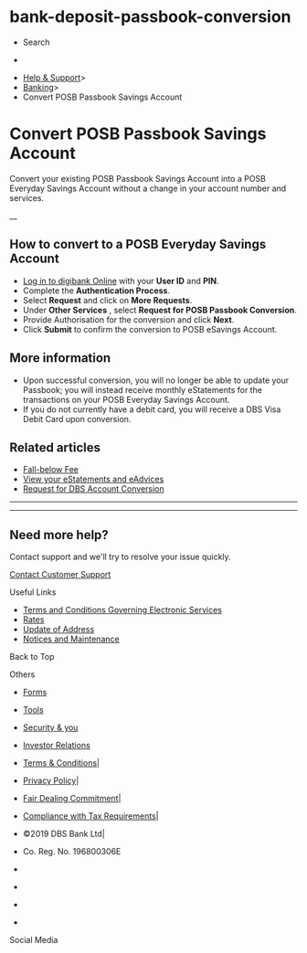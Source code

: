 # bank-deposit-passbook-conversion

[](https://www.dbs.com.sg)

  * Search 

  * 


[](https://www.dbs.com.sg/personal/default.page)

  * [Help & Support](https://www.dbs.com.sg/personal/support/home.html)>
  * [Banking](https://www.dbs.com.sg/personal/support/banking-product.html)>
  * Convert POSB Passbook Savings Account



# Convert POSB Passbook Savings Account

Convert your existing POSB Passbook Savings Account into a POSB Everyday Savings Account without a change in your account number and services.

__

## How to convert to a POSB Everyday Savings Account

  * [Log in to digibank Online](https://internet-banking.dbs.com.sg/) with your **User ID** and **PIN**.
  * Complete the **Authentication Process**.
  * Select **Request** and click on **More Requests**.
  * Under **Other Services** , select **Request for POSB Passbook Conversion**.
  * Provide Authorisation for the conversion and click **Next**.
  * Click **Submit** to confirm the conversion to POSB eSavings Account.



## More information

  * Upon successful conversion, you will no longer be able to update your Passbook; you will instead receive monthly eStatements for the transactions on your POSB Everyday Savings Account.
  * If you do not currently have a debit card, you will receive a DBS Visa Debit Card upon conversion.



## Related articles

  * [Fall-below Fee](https://www.dbs.com.sg/personal/support/bank-deposit-accounts-fall-below-fee.html)
  * [View your eStatements and eAdvices](https://www.dbs.com.sg/personal/support/bank-statements-viewing-estatements.html)
  * [Request for DBS Account Conversion](https://www.dbs.com.sg/personal/support/bank-deposit-autosave-conversion.html)



* * *

* * *

## Need more help?

Contact support and we'll try to resolve your issue quickly.

[Contact Customer Support](https://www.dbs.com.sg/personal/contact-us.page)

Useful Links

  * [Terms and Conditions Governing Electronic Services](https://www.dbs.com.sg/personal/deposits/terms-conditions-electronic-services.page)
  * [Rates](https://www.dbs.com.sg/personal/rates-online/default.page)
  * [Update of Address](https://www.dbs.com.sg/personal/deposits/update-address.page)
  * [Notices and Maintenance](https://www.dbs.com.sg/personal/deposits/maintenance-schedule.page)



Back to Top

Others

  * [Forms](https://www.dbs.com.sg/personal/forms/default.page)
  * [Tools](https://www.dbs.com.sg/personal/calculators/default.page)
  * [Security & you](https://www.dbs.com.sg/personal/deposits/security-and-you/default.page)
  * [Investor Relations](https://www.dbs.com/investor/default.page)



  * [Terms & Conditions](https://www.dbs.com/terms/default.page)|
  * [Privacy Policy](https://www.dbs.com/privacy/default.page)|
  * [Fair Dealing Commitment](https://www.dbs.com/fairdealing/default.page)|
  * [Compliance with Tax Requirements](https://www.dbs.com.sg/personal/compliance-tax-requirements/index.html)|
  * ©2019 DBS Bank Ltd|
  * Co. Reg. No. 196800306E



  * [](https://www.facebook.com/dbs.sg)
  * [](https://twitter.com/dbsbank)
  * [](https://www.linkedin.com/company/dbs-bank)
  * [](https://www.youtube.com/dbs)



Social Media
